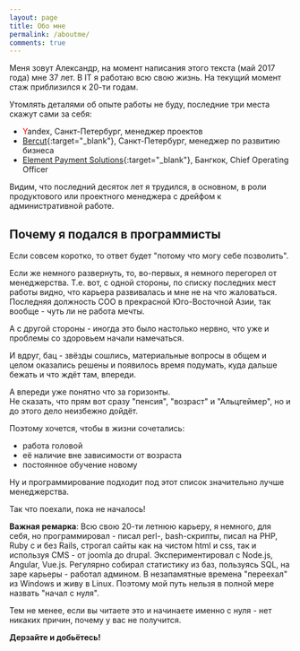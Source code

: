 ```yaml
---
layout: page
title: Обо мне
permalink: /aboutme/
comments: true
---
```

Меня зовут Александр, на момент написания этого текста (май 2017 года) мне 37 лет.
В IT я работаю всю свою жизнь. На текущий момент стаж приблизился к 20-ти годам.

Утомлять деталями об опыте работы не буду, последние три места скажут сами за себя:
* <span style="color:red">Y</span>andex, Санкт-Петербург, менеджер проектов
* [Bercut](http://bercut.com/about/){:target="_blank"}, Санкт-Петербург, менеджер по развитию бизнеса
* [Element Payment Solutions](https://elementpay.io){:target="_blank"}, Бангкок, Chief Operating Officer

Видим, что последний десяток лет я трудился, в основном, в роли продуктового или проектного менеджера с дрейфом к административной работе.

## Почему я подался в программисты
Если совсем коротко, то ответ будет "потому что могу себе позволить".

Если же немного развернуть, то, во-первых, я немного перегорел от менеджерства.
Т.е. вот, с одной стороны, по списку последних мест работы видно, что карьера развивалась и мне не на что жаловаться. Последняя должность COO в прекрасной Юго-Восточной Азии, так вообще - чуть ли не работа мечты.

А с другой стороны - иногда это было настолько нервно, что уже и проблемы со здоровьем начали намечаться.

И вдруг, бац - звёзды сошлись, материальные вопросы в общем и целом оказались решены и появилось время подумать, куда дальше бежать и что ждёт там, впереди.

А впереди уже понятно что за горизонты.  
Не сказать, что прям вот сразу "пенсия", "возраст" и "Альцгеймер", но и до этого дело неизбежно дойдёт.

Поэтому хочется, чтобы в жизни сочетались:  
* работа головой
* её наличие вне зависимости от возраста
* постоянное обучение новому

Ну и программирование подходит под этот список значительно лучше менеджерства.

Так что поехали, пока не началось!

**Важная ремарка**: Всю свою 20-ти летнюю карьеру, я немного, для себя, но программировал - писал perl-, bash-скрипты, писал на PHP, Ruby с и без Rails, строгал сайты как на чистом html и css, так и используя CMS - от joomla до drupal. Экспериментировал с Node.js, Angular, Vue.js. Регулярно собирал статистику из баз, пользуясь SQL, на заре карьеры - работал админом. В незапамятные времена "переехал" из Windows и живу в Linux. Поэтому мой путь нельзя в полной мере назвать "начал с нуля".  

Тем не менее, если вы читаете это и начинаете именно с нуля - нет никаких причин, почему у вас не получится.

**Дерзайте и добьётесь!**